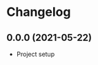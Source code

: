 <!--
SPDX-FileCopyrightText: 2021 Rose Davidson <rose@metaclassical.com>

SPDX-License-Identifier: CC-BY-SA-4.0
-->

Changelog
=========

0.0.0 (2021-05-22)
------------------

* Project setup
